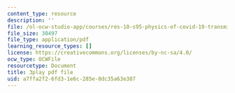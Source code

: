 ```yaml
---
content_type: resource
description: ''
file: /ol-ocw-studio-app/courses/res-10-s95-physics-of-covid-19-transmission-fall-2020/a7ffa2f26fd31e6c285e8dc35a63e387_wfLISAzXYns.pdf
file_size: 38497
file_type: application/pdf
learning_resource_types: []
license: https://creativecommons.org/licenses/by-nc-sa/4.0/
ocw_type: OCWFile
resourcetype: Document
title: 3play pdf file
uid: a7ffa2f2-6fd3-1e6c-285e-8dc35a63e387
---
```

